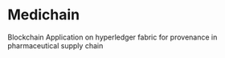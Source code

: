 # Medichain
Blockchain Application on hyperledger fabric for provenance in pharmaceutical supply chain
